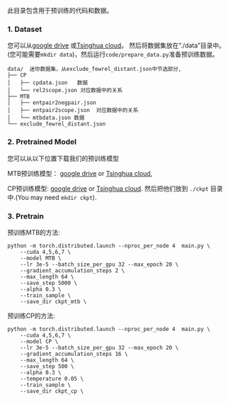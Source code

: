 此目录包含用于预训练的代码和数据。

### 1. Dataset 

您可以从[google drive](https://drive.google.com/file/d/1V9C8678G-zudBa2rzFtH1ZeNieh3UFG_/view?usp=sharing) 
或[Tsinghua cloud](https://cloud.tsinghua.edu.cn/f/f55fd09903c94baa9436/?dl=1)。 
然后将数据集放在“./data”目录中。 (您可能需要`mkdir data`)，然后运行`code/prepare_data.py`准备预训练数据。


```buildoutcfg
data/  迷你数据集，从exclude_fewrel_distant.json中节选部分,
├── CP
│   ├── cpdata.json   数据
│   └── rel2scope.json 对应数据中的关系
├── MTB
│   ├── entpair2negpair.json
│   ├── entpair2scope.json  对应数据中的关系
│   └── mtbdata.json 数据
└── exclude_fewrel_distant.json
```

### 2. Pretrained Model

您可以从以下位置下载我们的预训练模型

MTB预训练模型：  [google drive](https://drive.google.com/file/d/1viGnWGg3B-LasR9UWQFg3lhl-hOEl5ed/view?usp=sharing) 
or [Tsinghua cloud](https://cloud.tsinghua.edu.cn/f/5ce773cc67294ce488e5/?dl=1), 

CP预训练模型: [google drive](https://drive.google.com/file/d/1WU39lYAkZ9JYXlCZFGyAxBlQ--5IU4m6/view?usp=sharing) 
or [Tsinghua cloud](https://cloud.tsinghua.edu.cn/f/4097d1055962483cb6d9/?dl=1). 
然后把他们放到 `./ckpt` 目录中.(You may need `mkdir ckpt`).

### 3. Pretrain
预训练MTB的方法:
```shell
python -m torch.distributed.launch --nproc_per_node 4  main.py \
	--cuda 4,5,6,7 \
	--model MTB \
	--lr 3e-5 --batch_size_per_gpu 32 --max_epoch 20 \
	--gradient_accumulation_steps 2 \
	--max_length 64 \
	--save_step 5000 \
	--alpha 0.3 \
	--train_sample \
	--save_dir ckpt_mtb \
```
预训练CP的方法:

```shell
python -m torch.distributed.launch --nproc_per_node 4  main.py \
	--cuda 4,5,6,7 \
	--model CP \
	--lr 3e-5 --batch_size_per_gpu 32 --max_epoch 20 \
	--gradient_accumulation_steps 16 \
	--max_length 64 \
	--save_step 500 \
	--alpha 0.3 \
	--temperature 0.05 \
	--train_sample \
	--save_dir ckpt_cp \
```
